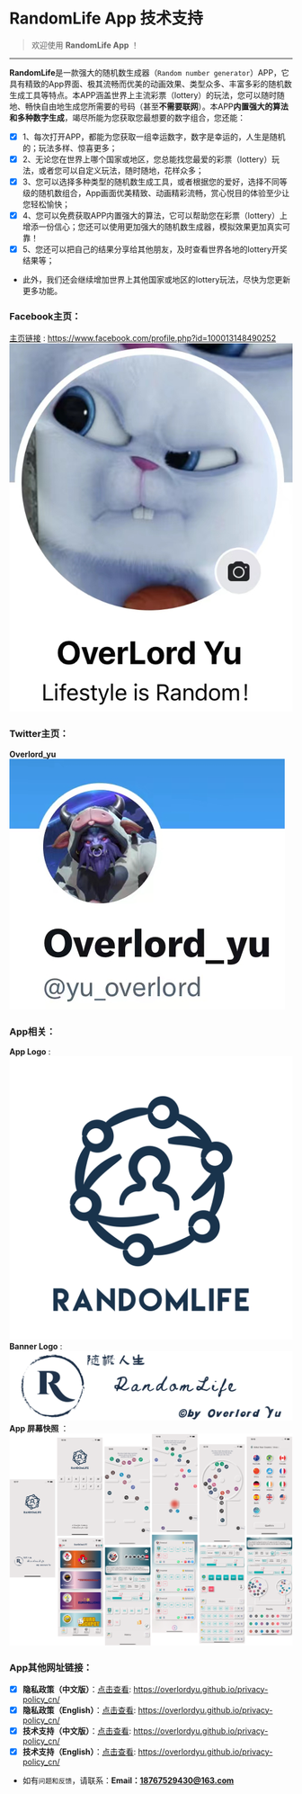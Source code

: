 # RandomLife App 技术支持
> 欢迎使用 **RandomLife App** ！
---
**RandomLife**是一款强大的随机数生成器（`Random number generator`）APP，它具有精致的App界面、极其流畅而优美的动画效果、类型众多、丰富多彩的随机数生成工具等特点。本APP涵盖世界上主流彩票（lottery）的玩法，您可以随时随地、畅快自由地生成您所需要的号码（甚至**不需要联网**）。本APP**内置强大的算法和多种数字生成**，竭尽所能为您获取您最想要的数字组合，您还能：
- [x] 1、每次打开APP，都能为您获取一组幸运数字，数字是幸运的，人生是随机的；玩法多样、惊喜更多；
- [x] 2、无论您在世界上哪个国家或地区，您总能找您最爱的彩票（lottery）玩法，或者您可以自定义玩法，随时随地，花样众多；
- [x] 3、您可以选择多种类型的随机数生成工具，或者根据您的爱好，选择不同等级的随机数组合，App画面优美精致、动画精彩流畅，赏心悦目的体验至少让您轻松愉快；
- [x] 4、您可以免费获取APP内置强大的算法，它可以帮助您在彩票（lottery）上增添一份信心；您还可以使用更加强大的随机数生成器，模拟效果更加真实可靠！
- [x] 5、您还可以把自己的结果分享给其他朋友，及时查看世界各地的lottery开奖结果等；
- 此外，我们还会继续增加世界上其他国家或地区的lottery玩法，尽快为您更新更多功能。

### Facebook主页：
[主页链接](https://www.facebook.com/profile.php?id=100013148490252) : https://www.facebook.com/profile.php?id=100013148490252
![Facebook主页](https://raw.githubusercontent.com/overlordyu/support_cn/main/Facebook.jpg)

### Twitter主页：
**Overlord_yu** ![Twitter主页](https://raw.githubusercontent.com/overlordyu/support_cn/main/twitter.jpg)

### App相关：
**App Logo** : ![App Logo](https://raw.githubusercontent.com/overlordyu/support_cn/main/appLogo_clear.png)
**Banner Logo** : ![App bannerLogo](https://raw.githubusercontent.com/overlordyu/support_cn/main/appLogo_bannerClear.png)
**App 屏幕快照** ：![App screenshot](https://raw.githubusercontent.com/overlordyu/support_cn/main/%E6%88%AA%E5%9B%BE%E5%90%88%E5%B9%B6.png)

### App其他网址链接：
- [x] **隐私政策（中文版）**：[点击查看](https://overlordyu.github.io/privacy-policy_cn/): https://overlordyu.github.io/privacy-policy_cn/
- [x] **隐私政策（English）**：[点击查看](https://overlordyu.github.io/privacy-policy_en/): https://overlordyu.github.io/privacy-policy_cn/
- [x] **技术支持（中文版）**：[点击查看](https://overlordyu.github.io/support_cn/): https://overlordyu.github.io/privacy-policy_cn/
- [x] **技术支持（English）**：[点击查看](https://overlordyu.github.io/support_en/): https://overlordyu.github.io/privacy-policy_cn/

- 如有`问题和反馈`，请联系：**Email：18767529430@163.com**
